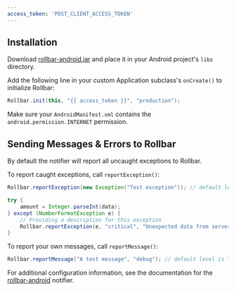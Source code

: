 ```yaml
---
access_token: 'POST_CLIENT_ACCESS_TOKEN'
---
```

## Installation

Download [rollbar-android.jar](https://github.com/rollbar/rollbar-android/releases/latest) and place it in your Android project's `libs` directory.

Add the following line in your custom Application subclass's `onCreate()` to initialize Rollbar:

```java
Rollbar.init(this, "{{ access_token }}", "production");
```

Make sure your `AndroidManifest.xml` contains the `android.permission.INTERNET` permission.

## Sending Messages & Errors to Rollbar

By default the notifier will report all uncaught exceptions to Rollbar.

To report caught exceptions, call `reportException()`:

```java
Rollbar.reportException(new Exception("Test exception")); // default level is "warning"

try {
    amount = Integer.parseInt(data);
} except (NumberFormatException e) {
    // Providing a description for this exception
    Rollbar.reportException(e, "critical", "Unexpected data from server");
}
```

To report your own messages, call `reportMessage()`:

```java
Rollbar.reportMessage("A test message", "debug"); // default level is "info"
```

For additional configuration information, see the documentation for the [rollbar-android](https://github.com/rollbar/rollbar-android) notifier.
